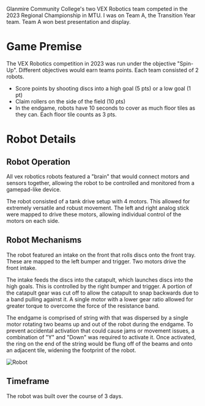 
Glanmire Community College's two VEX Robotics team competed in the 2023 Regional Championship in MTU. I was on Team A, the Transition Year team. Team A won best presentation and display.

# Game Premise

The VEX Robotics competition in 2023 was run under the objective "Spin-Up". Different objectives would earn teams points. Each team consisted of 2 robots.

* Score points by shooting discs into a high goal (5 pts) or a low goal (1 pt)
* Claim rollers on the side of the field (10 pts)
* In the endgame, robots have 10 seconds to cover as much floor tiles as they can. Each floor tile counts as 3 pts.

# Robot Details

## Robot Operation

All vex robotics robots featured a "brain" that would connect motors and sensors together, allowing the robot to be controlled and monitored from a gamepad-like device. 

The robot consisted of a tank drive setup with 4 motors. This allowed for extremely versatile and robust movement. The left and right analog stick were mapped to drive these motors, allowing individual control of the motors on each side.

## Robot Mechanisms

The robot featured an intake on the front that rolls discs onto the front tray. These are mapped to the left bumper and trigger. Two motors drive the front intake. 

The intake feeds the discs into the catapult, which launches discs into the high goals. This is controlled by the right bumper and trigger. A portion of the catapult gear was cut off to allow the catapult to snap backwards due to a band pulling against it. A single motor with a lower gear ratio allowed for greater torque to overcome the force of the resistance band.

The endgame is comprised of string with that was dispersed by a single motor rotating two beams up and out of the robot during the endgame. To prevent accidental activation that could cause jams or movement issues, a combination of "Y" and "Down" was required to activate it. Once activated, the ring on the end of the string would be flung off of the beams and onto an adjacent tile, widening the footprint of the robot.

![Robot](/public/assets/robot.png)

## Timeframe

The robot was built over the course of 3 days.






